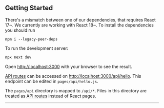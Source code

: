 
## Getting Started

There's a mismatch between one of our dependencies, that requires React 17~. We currently are working with React 18~.
To install the dependencies you should run
```
npm i --legacy-peer-deps
```

To run the development server:

```bash
npx next dev
```

Open [http://localhost:3000](http://localhost:3000) with your browser to see the result.

[API routes](https://nextjs.org/docs/api-routes/introduction) can be accessed on [http://localhost:3000/api/hello](http://localhost:3000/api/hello). This endpoint can be edited in `pages/api/hello.js`.

The `pages/api` directory is mapped to `/api/*`. Files in this directory are treated as [API routes](https://nextjs.org/docs/api-routes/introduction) instead of React pages.

-----
